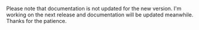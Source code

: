 Please note that documentation is not updated for the new version.
I'm working on the next release and documentation will be updated meanwhile.
Thanks for the patience.